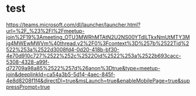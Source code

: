# test

https://teams.microsoft.com/dl/launcher/launcher.html?url=%2F_%23%2Fl%2Fmeetup-join%2F19%3Ameeting_OTU3MWRhMTAtN2U2NS00YTdlLTkxNmUtMTY3Mjg4MWEwMWVm%40thread.v2%2F0%3Fcontext%3D%257b%2522Tid%2522%253a%2522d3008fd4-0d20-418b-bf30-4e70d910c727%2522%252c%2522Oid%2522%253a%2522b693cacc-5308-4328-a99f-d72709a98a85%2522%257d%26anon%3Dtrue&type=meetup-join&deeplinkId=ca54a3b5-5d14-4aec-845f-4e8d8208f1f4&directDl=true&msLaunch=true&enableMobilePage=true&suppressPrompt=true
